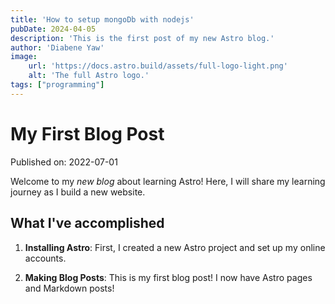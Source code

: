 ```yaml
---
title: 'How to setup mongoDb with nodejs'
pubDate: 2024-04-05
description: 'This is the first post of my new Astro blog.'
author: 'Diabene Yaw'
image:
    url: 'https://docs.astro.build/assets/full-logo-light.png'
    alt: 'The full Astro logo.'
tags: ["programming"]
---
```

# My First Blog Post

Published on: 2022-07-01

Welcome to my _new blog_ about learning Astro! Here, I will share my learning journey as I build a new website.

## What I've accomplished

1. **Installing Astro**: First, I created a new Astro project and set up my online accounts.

2. **Making Blog Posts**: This is my first blog post! I now have Astro pages and Markdown posts!
